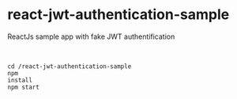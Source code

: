 # react-jwt-authentication-sample
ReactJs sample app with fake JWT authentification

<br />

<code>cd /react-jwt-authentication-sample</code> 
<br />
<code>npm install</code>
<br />
<code>npm start</code>
